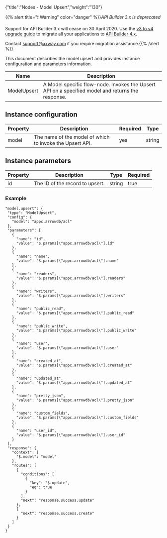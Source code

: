 {"title":"Nodes - Model Upsert","weight":"130"}

{{% alert title="❗️ Warning" color="danger" %}}*API Builder 3.x is deprecated*

Support for API Builder 3.x will cease on 30 April 2020. Use the [v3 to v4 upgrade guide](https://docs.axway.com/bundle/API_Builder_4x_allOS_en/page/api_builder_v3_to_v4_upgrade_guide.html) to migrate all your applications to [API Builder 4.x](https://docs.axway.com/bundle/API_Builder_4x_allOS_en/page/api_builder_getting_started_guide.html).

Contact [support@axway.com](mailto:support@axway.com) if you require migration assistance.{{% /alert %}}

This document describes the model upsert and provides instance configuration and parameters information.

| Name | Description |
| --- | --- |
| ModelUpsert | A Model specific flow-node. Invokes the Upsert API on a specified model and returns the response. |

## Instance configuration

| Property | Description | Required | Type |
| --- | --- | --- | --- |
| model | The name of the model of which to invoke the Upsert API. | yes | string |

## Instance parameters

| Property | Description | Type | Required |
| --- | --- | --- | --- |
| id | The ID of the record to upsert. | string | true |

### Example

```
"model.upsert": {
 "type": "ModelUpsert",
 "config": {
   "model": "appc.arrowdb/acl"
 },
 "parameters": [
   {
     "name": "id",
     "value": "$.params[\"appc.arrowdb/acl\"].id"
   },
   {
     "name": "name",
     "value": "$.params[\"appc.arrowdb/acl\"].name"
   },
   {
     "name": "readers",
     "value": "$.params[\"appc.arrowdb/acl\"].readers"
   },
   {
     "name": "writers",
     "value": "$.params[\"appc.arrowdb/acl\"].writers"
   },
   {
     "name": "public_read",
     "value": "$.params[\"appc.arrowdb/acl\"].public_read"
   },
   {
     "name": "public_write",
     "value": "$.params[\"appc.arrowdb/acl\"].public_write"
   },
   {
     "name": "user",
     "value": "$.params[\"appc.arrowdb/acl\"].user"
   },
   {
     "name": "created_at",
     "value": "$.params[\"appc.arrowdb/acl\"].created_at"
   },
   {
     "name": "updated_at",
     "value": "$.params[\"appc.arrowdb/acl\"].updated_at"
   },
   {
     "name": "pretty_json",
     "value": "$.params[\"appc.arrowdb/acl\"].pretty_json"
   },
   {
     "name": "custom_fields",
     "value": "$.params[\"appc.arrowdb/acl\"].custom_fields"
   },
   {
     "name": "user_id",
     "value": "$.params[\"appc.arrowdb/acl\"].user_id"
   }
 ],
 "response": {
   "context": {
     "$.model": "model"
   },
   "routes": [
     {
       "conditions": [
         {
           "key": "$.update",
           "eq": true
         }
       ],
       "next": "response.success.update"
     },
     {
       "next": "response.success.create"
     }
   ]
 }
}
```
